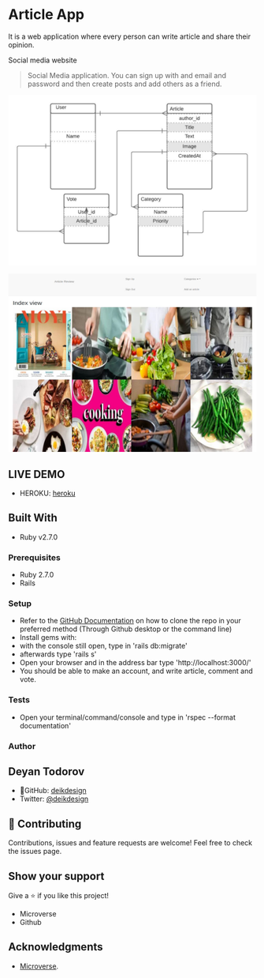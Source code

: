 
# Article App
It is a web application where every person can write article and share their opinion.

Social media website

> Social Media application. You can sign up with and email and password and then create posts and add others as a friend.

![alt text](./app/assets/images/article_app_diagram.jpeg "Preview Img")

![alt text](./app/assets/images/article_app.JPG "Preview Img")

## LIVE DEMO
- HEROKU: [heroku](https://article-application.herokuapp.com)



## Built With

- Ruby v2.7.0




### Prerequisites

- Ruby 2.7.0
- Rails


### Setup
- Refer to the [GitHub Documentation](https://docs.github.com/en/github/creating-cloning-and-archiving-repositories/cloning-a-repository) on how to clone the repo in your preferred method (Through Github desktop or the command line)
- Install gems with:
- with the console still open, type in 'rails db:migrate'
- afterwards type 'rails s'
- Open your browser and in the address bar type 'http://localhost:3000/'
- You should be able to make an account, and write article, comment and vote.

### Tests
- Open your terminal/command/console and type in 'rspec --format documentation' 


### Author
## Deyan Todorov
- 👤GitHub: [deikdesign](https://github.com/deikdesign/)
- Twitter: [@deikdesign](https://twitter.com/deikdesign)

## 🤝 Contributing

Contributions, issues and feature requests are welcome!
Feel free to check the issues page.

## Show your support

Give a ⭐️ if you like this project!

- Microverse
- Github

## Acknowledgments

- [Microverse](https://www.microverse.org/).
